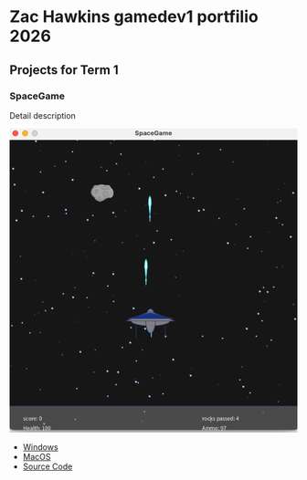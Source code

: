 # Zac Hawkins gamedev1 portfilio 2026

## Projects for Term 1

### SpaceGame

Detail description

![Running Game](https://github.com/ZacHawkins/game_dev_portfolio/blob/main/images/SpaceGame01.png?raw=true)

*  [Windows]()
*  [MacOS]()
*  [Source Code]()
